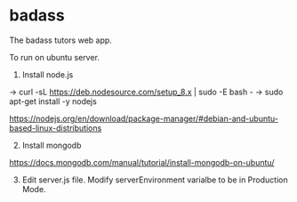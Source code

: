 # badass
The badass tutors web app.

To run on ubuntu server.

1) Install node.js

-> curl -sL https://deb.nodesource.com/setup_8.x | sudo -E bash -
-> sudo apt-get install -y nodejs

https://nodejs.org/en/download/package-manager/#debian-and-ubuntu-based-linux-distributions


2) Install mongodb

https://docs.mongodb.com/manual/tutorial/install-mongodb-on-ubuntu/


3) Edit server.js file. Modify serverEnvironment varialbe to be in Production Mode. 
